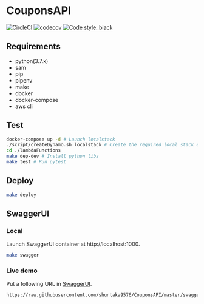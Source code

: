 CouponsAPI
====
[![CircleCI](https://circleci.com/gh/shuntaka9576/CouponsAPI/tree/master.svg?style=shield)](https://circleci.com/gh/shuntaka9576/CouponsAPI/tree/master)
[![codecov](https://codecov.io/gh/shuntaka9576/CouponsAPI/branch/master/graph/badge.svg?token=fl4LunL5u7)](https://codecov.io/gh/shuntaka9576/CouponsAPI)
[![Code style: black](https://img.shields.io/badge/code%20style-black-000000.svg)](https://github.com/ambv/black)

## Requirements
* python(3.7.x)
* sam
* pip
* pipenv
* make
* docker
* docker-compose
* aws cli

## Test
```bash
docker-compose up -d # Launch localstack
./script/createDynamo.sh localstack # Create the required local stack environment
cd ./lambdaFunctions
make dep-dev # Install python libs
make test # Run pytest
```

## Deploy
```bash
make deploy
```

## SwaggerUI
### Local
Launch SwaggerUI container at http://localhost:1000.
```bash
make swagger
```

### Live demo
Put a following URL in [SwaggerUI](https://petstore.swagger.io/?_ga=2.95204319.279429875.1555660631-1287431053.1555660631).
```
https://raw.githubusercontent.com/shuntaka9576/CouponsAPI/master/swagger/generate_prod_swagger.json
```
